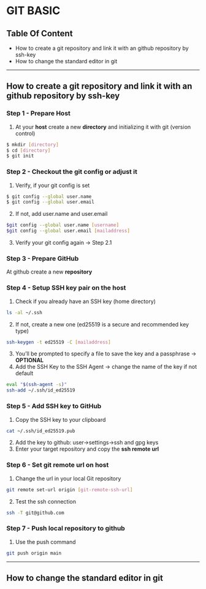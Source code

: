 # GIT BASIC

## Table Of Content
- How to create a git repository and link it with an github repository by ssh-key
- How to change the standard editor in git

---

## How to create a git repository and link it with an github repository by ssh-key

### Step 1 - Prepare Host
1. At your **host** create a new **directory** and initializing it with git (version control)
```bash
$ mkdir [directory]
$ cd [directory]
$ git init
```
### Step 2 - Checkout the **git config** or adjust it
1. Verify, if your git config is set
```bash
$ git config --global user.name
$ git config --global user.email
```
2. If not, add user.name and user.email
```bash
$git config --global user.name [username]
$git config --global user.email [mailaddress] 
```
3. Verify your git config again -> Step 2.1

### Step 3 - Prepare GitHub
At github create a new **repository**

### Step 4 - Setup **SSH key pair** on the **host**
1. Check if you already have an SSH key (home directory)
```bash
ls -al ~/.ssh
```
2. If not, create a new one (ed25519 is a secure and recommended key type)
```bash
ssh-keygen -t ed25519 -C [mailaddress]
```
3. You’ll be prompted to specify a file to save the key and a passphrase -> **OPTIONAL**
4. Add the SSH Key to the SSH Agent -> change the name of the key if not default
```bash
eval "$(ssh-agent -s)"
ssh-add ~/.ssh/id_ed25519
```

### Step 5 - Add SSH key to GitHub
1. Copy the SSH key to your clipboard
```bash
cat ~/.ssh/id_ed25519.pub
```
2. Add the key to github: user->settings->ssh and gpg keys
3. Enter your target repository and copy the **ssh remote url**

### Step 6 - Set **git remote url** on **host**
1. Change the url in your local Git repository
```bash
git remote set-url origin [git-remote-ssh-url]
```
2. Test the ssh connection
```bash
ssh -T git@github.com
```

### Step 7 - Push local repository to github
1. Use the push command
```bash
git push origin main
```

---

## How to change the standard editor in git
